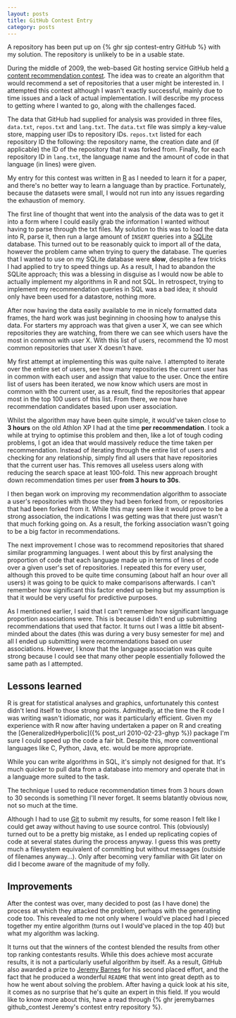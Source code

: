 ```yaml
---
layout: posts
title: GitHub Contest Entry
category: posts
---
```


<p class="notice">A repository has been put up on
 {% ghr sjp contest-entry GitHub %} with my solution. The
 repository is unlikely to be in a usable state.</p>

During the middle of 2009, the web-based Git hosting service GitHub
held [a content recommendation
contest](http://contest.github.com/). The idea was to create an
algorithm that would recommend a set of repositories that a user might
be interested in. I attempted this contest although I wasn't exactly
successful, mainly due to time issues and a lack of actual
implementation. I will describe my process to getting where I wanted
to go, along with the challenges faced.

The data that GitHub had supplied for analysis was provided in three
files, `data.txt`, `repos.txt` and `lang.txt`. The `data.txt` file was
simply a key-value store, mapping user IDs to repository
IDs. `repos.txt` listed for each repository ID the following: the
repository name, the creation date and (if applicable) the ID of the
repository that it was forked from. Finally, for each repository ID in
`lang.txt`, the language name and the amount of code in that language
(in lines) were given.

My entry for this contest was written in
[R](http://www.r-project.org/) as I needed to learn it for a paper,
and there's no better way to learn a language than by
practice. Fortunately, because the datasets were small, I would not
run into any issues regarding the exhaustion of memory.

The first line of thought that went into the analysis of the data was
to get it into a form where I could easily grab the information I
wanted without having to parse through the txt files. My solution to
this was to load the data into R, parse it, then run a large amount of
`INSERT` queries into a [SQLite](https://sqlite.org/) database. This
turned out to be reasonably quick to import all of the data, however
the problem came when trying to query the database. The queries that I
wanted to use on my SQLite database were **slow**, despite a few
tricks I had applied to try to speed things up. As a result, I had to
abandon the SQLite approach; this was a blessing in disguise as I
would now be able to actually implement my algorithms in R and not
SQL. In retrospect, trying to implement my recommendation queries in
SQL was a bad idea; it should only have been used for a datastore,
nothing more.

After now having the data easily available to me in nicely formatted
data frames, the hard work was just beginning in choosing how to
analyse this data. For starters my approach was that given a user X,
we can see which repositories they are watching, from there we can see
which users have the most in common with user X. With this list of
users, recommend the 10 most common repositories that user X doesn't
have.

My first attempt at implementing this was quite naive. I attempted to
iterate over the entire set of users, see how many repositories the
current user has in common with each user and assign that value to the
user. Once the entire list of users has been iterated, we now know
which users are most in common with the current user, as a result,
find the repositories that appear most in the top 100 users of this
list. From there, we now have recommendation candidates based upon
user association.

Whilst the algorithm may have been quite simple, it would've taken
close to **3 hours** on the old Athlon XP I had at the time **per
recommendation**. I took a while at trying to optimise this problem
and then, like a lot of tough coding problems, I got an idea that
would massively reduce the time taken per recommendation. Instead of
iterating through the entire list of users and checking for any
relationship, simply find all users that have repositories that the
current user has. This removes all useless users along with reducing
the search space at least 100-fold. This new approach brought down
recommendation times per user **from 3 hours to 30s**.

I then began work on improving my recommendation algorithm to
associate a user's repositories with those they had been forked from,
or repositories that had been forked from it. While this may seem like
it would prove to be a strong association, the indications I was
getting was that there just wasn't that much forking going on. As a
result, the forking association wasn't going to be a big factor in
recommendations.

The next improvement I chose was to recommend repositories that shared
similar programming languages. I went about this by first analysing
the proportion of code that each language made up in terms of lines of
code over a given user's set of repositories. I repeated this for
every user, although this proved to be quite time consuming (about
half an hour over all users) it was going to be quick to make
comparisons afterwards. I can't remember how significant this factor
ended up being but my assumption is that it would be very useful for
predictive purposes.

As I mentioned earlier, I said that I can't remember how significant
language proportion associations were. This is because I didn't end up
submitting recommendations that used that factor. It turns out I was a
little bit absent-minded about the dates (this was during a very busy
semester for me) and all I ended up submitting were recommendations
based on user associations. However, I know that the language
association was quite strong because I could see that many other
people essentially followed the same path as I attempted.

## Lessons learned

R is great for statistical analyses and graphics, unfortunately this
contest didn't lend itself to those strong points. Admittedly, at the
time the R code I was writing wasn't idiomatic, nor was it
particularly efficient. Given my experience with R now after having
undertaken a paper on R and creating the
[GeneralizedHyperbolic]({% post_url 2010-02-23-ghyp %}) package I'm
sure I could speed up the code a fair bit. Despite this, more
conventional languages like C, Python, Java, etc. would be more
appropriate.

While you can write algorithms in SQL, it's simply not designed for
that. It's much quicker to pull data from a database into memory and
operate that in a language more suited to the task.

The technique I used to reduce recommendation times from 3 hours down
to 30 seconds is something I'll never forget. It seems blatantly
obvious now, not so much at the time.

Although I had to use [Git](http://git-scm.com/) to submit my results,
for some reason I felt like I could get away without having to use
source control. This (obviously) turned out to be a pretty big
mistake, as I ended up replicating copies of code at several states
during the process anyway. I guess this was pretty much a filesystem
equivalent of committing but without messages (outside of filenames
anyway...). Only after becoming very familiar with Git later on did I
become aware of the magnitude of my folly.

## Improvements

After the contest was over, many decided to post (as I have done) the
process at which they attacked the problem, perhaps with the
generating code too. This revealed to me not only where I would've
placed had I pieced together my entire algorithm (turns out I would've
placed in the top 40) but what my algorithm was lacking.

It turns out that the winners of the contest blended the results from
other top ranking contestants results. While this does achieve most
accurate results, it is not a particularly useful algorithm by
itself. As a result, GitHub also awarded a prize to [Jeremy
Barnes](http://www.barneso.com/) for his second placed effort, and the
fact that he produced a wonderful `README` that went into great depth
as to how he went about solving the problem. After having a quick look
at his site, it comes as no surprise that he's quite an expert in this
field. If you would like to know more about this, have a read through
{% ghr jeremybarnes github_contest Jeremy's contest entry repository %}.
